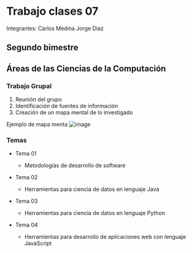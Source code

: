 # Trabajo clases 07

Integrantes:
Carlos Medina
Jorge Díaz

## Segundo bimestre

## Áreas de las Ciencias de la Computación

### Trabajo Grupal

1. Reunión del grupo
2. Identificación de fuentes de información
3. Creación de un mapa mental de lo investigado

Ejemplo de mapa menta
![image](https://github.com/user-attachments/assets/688e4642-41dc-4654-8996-e6bc602579bb)


### Temas

* Tema 01
	- Metodologías de desarrollo de software

* Tema 02
	- Herramientas para ciencia de datos en lenguaje Java

* Tema 03
	- Herramientas para ciencia de datos en lenguaje Python

* Tema 04
 	- Herramientas para desarrollo de aplicaciones web con lenguaje JavaScript

  

